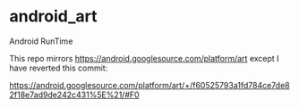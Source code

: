# android_art
Android RunTime

This repo mirrors https://android.googlesource.com/platform/art except I have
reverted this commit:

https://android.googlesource.com/platform/art/+/f60525793a1fd784ce7de82f18e7ad9de242c431%5E%21/#F0
